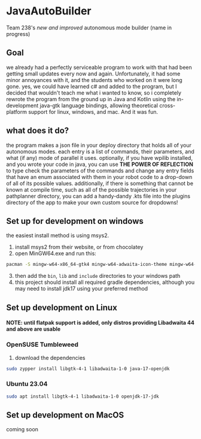# JavaAutoBuilder

Team 238's _new and improved_ autonomous mode builder (name in progress)

## Goal
we already had a perfectly serviceable program to work with that had been getting small updates every now and again.
Unfortunately, it had some minor annoyances with it, and the students who worked on it were long gone. yes, we could have learned c# and added to the program, but I decided that wouldn't teach me what i wanted to know, so i completely rewrote the program from the ground up in Java and Kotlin using the in-development java-gtk language bindings, allowing theoretical cross-platform support for linux, windows, and mac. And it was fun.

## what does it do?
the program makes a json file in your deploy directory that holds all of your autonomous modes. each entry is a list of commands, their parameters, and what (if any) mode of parallel it uses. optionally, if you have wpilib installed, and you wrote your code in java, you can use **THE POWER OF REFLECTION** to type check the parameters of the commands and change any entry fields that have an enum associated with them in your robot code to a drop-down of all of its possible values. additionally, if there is something that cannot be known at compile time, such as all of the possible trajectories in your pathplanner directory, you can add a handy-dandy .kts file into the plugins directory of the app to make your own custom source for dropdowns!


## Set up for development on windows

the easiest install method is using msys2.

1. install msys2 from their website, or from chocolatey
2. open MinGW64.exe and run this:

```bash
pacman -S mingw-w64-x86_64-gtk4 mingw-w64-adwaita-icon-theme mingw-w64-libadwaita
```

3. then add the `bin`, `lib` and `include` directories to your windows path
4. this project should install all required gradle dependencies, although you may need to install jdk17 using your preferred method

## Set up development on Linux
#### NOTE: until flatpak support is added, only distros providing Libadwaita 44 and above are usable

### OpenSUSE Tumbleweed
1. download the dependencies
```bash
sudo zypper install libgtk-4-1 libadwaita-1-0 java-17-openjdk
```

### Ubuntu 23.04
```bash
sudo apt install libgtk-4-1 libadwaita-1-0 openjdk-17-jdk
```

## Set up development on MacOS
coming soon
